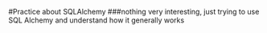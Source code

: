 #Practice about SQLAlchemy
###nothing very interesting, just trying to use SQL Alchemy and understand how it generally works